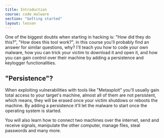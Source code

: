 ```yaml
---
title: Introduction
course: code_malware
section: "Getting started"
layout: lesson
---
```


One of the biggest doubts when starting in hacking is: "How did they do this?",
"How does this tool work?", in this course you'll probably find an answer for
similar questions, why? I'll teach you how to code your own malware, how you can
trick your victim to download it and open it, and how you can gain control over
their machine by adding a persistence and keylogger functionalities.

## "Persistence"?

When exploiting vulnerabilities with tools like "Metasploit" you'll usually gain
total access to your target's machine, almost all of them are not persistent,
which means, they will be erased once your victim shutdows or reboots the
machine. By adding a persistence it'll let the malware to start once the
operating system is started.

You will also learn how to connect two machines over the internet, send and
receive signals, manipulate the other computer, manage files, steal passwords
and many more.

